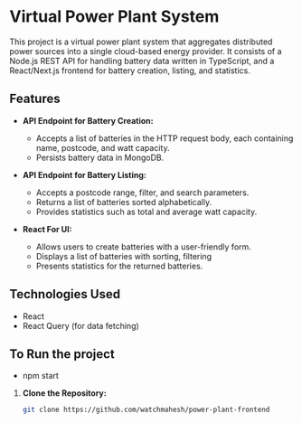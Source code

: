 # Virtual Power Plant System

This project is a virtual power plant system that aggregates distributed power sources into a single cloud-based energy provider. It consists of a Node.js REST API for handling battery data written in TypeScript, and a React/Next.js frontend for battery creation, listing, and statistics.

## Features

- **API Endpoint for Battery Creation:**
  - Accepts a list of batteries in the HTTP request body, each containing name, postcode, and watt capacity.
  - Persists battery data in MongoDB.

- **API Endpoint for Battery Listing:**
  - Accepts a postcode range, filter, and search parameters.
  - Returns a list of batteries sorted alphabetically.
  - Provides statistics such as total and average watt capacity.

- **React For UI:**
  - Allows users to create batteries with a user-friendly form.
  - Displays a list of batteries with sorting, filtering
  - Presents statistics for the returned batteries.

## Technologies Used
  - React
  - React Query (for data fetching)



## To Run the project
 - npm start

1. **Clone the Repository:**
   ```bash
   git clone https://github.com/watchmahesh/power-plant-frontend
